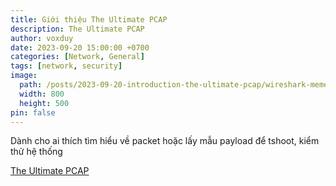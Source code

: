 ```yaml
---
title: Giới thiệu The Ultimate PCAP
description: The Ultimate PCAP
author: voxduy
date: 2023-09-20 15:00:00 +0700
categories: [Network, General]
tags: [network, security]
image:
  path: /posts/2023-09-20-introduction-the-ultimate-pcap/wireshark-meme.jpg
  width: 800
  height: 500
pin: false
---
```


Dành cho ai thích tìm hiểu về packet hoặc lấy mẫu payload để tshoot, kiểm thử hệ thống

[The Ultimate PCAP](https://weberblog.net/the-ultimate-pcap/)
